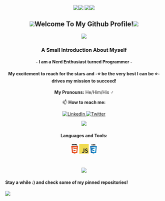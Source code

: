 <p align="center">
  <img src="https://media.giphy.com/media/2xDzcNcRm0BeXPEVDI/giphy.gif" height=130><img src="https://media.giphy.com/media/1244FhGdjBNQ2c/giphy.gif" width="200"/>
<img src="https://media.giphy.com/media/j6ZhcAyUctYrj2ueBi/giphy.gif" height=250><img src="https://media.giphy.com/media/2xDzcNcRm0BeXPEVDI/giphy.gif" height=130>
</p>
<h2 align="center"><img src="https://media.giphy.com/media/H7AmqyARFEc7S1Smtl/giphy.gif" height="20px">Welcome To My Github Profile!<img src="https://media.giphy.com/media/H7AmqyARFEc7S1Smtl/giphy.gif" height="20px"></h2>
<p align="center"><img src="https://media.giphy.com/media/Ylf1j3qA5ZE2ekp3c8/giphy.gif"></p>
<h3 align="center">A Small Introduction About Myself</h3>
<h4 align="center">- I am a Nerd Enthusiast turned Programmer -</h4><h4 align="center"> My excitement to reach for the stars and -⭐ be the very best I can be ⭐- drives my mission to succeed!</h4>
<p align="center">
  <strong>My Pronouns:</strong> He/Him/His ♂️
</p>
<p align= "center">
  📫 <strong>How to reach me:</strong> 
 </p>
<p align="center">
  <a target="_blank" href="https://www.linkedin.com/in/dashlin-sermeil-351088186/">
   <img src="https://extramilemarketing.com/media/1578/linkedin_connect_button.png" width="180px" alt="LinkedIn"/>
  </a>
  <a target="_blank" href="https://twitter.com/DSermeil">
   <img src="https://icon-library.com/images/twtter-icon/twtter-icon-29.jpg" width="180px" alt="Twitter"/>
  </a>
</p>
<p align="center"><img src="https://media.giphy.com/media/Ylf1j3qA5ZE2ekp3c8/giphy.gif"></p>

<h4 align="center"> Languages and Tools:</h4> 
<p align="center">
<img align="center" width="30px" src="https://raw.githubusercontent.com/github/explore/80688e429a7d4ef2fca1e82350fe8e3517d3494d/topics/html/html.png"><img align="center" width="30px" src="https://raw.githubusercontent.com/github/explore/80688e429a7d4ef2fca1e82350fe8e3517d3494d/topics/javascript/javascript.png"><img align="center" width="30px" src="https://raw.githubusercontent.com/github/explore/80688e429a7d4ef2fca1e82350fe8e3517d3494d/topics/css/css.png">
</p>
</br>
  <p align="center"><img src="https://github-readme-stats.vercel.app/api?username=DashlinS&theme=flag-india&show_icons=true"></p>                               
<h4>Stay a while :) and check some of my pinned repositories!</h4>
<img src="https://media.giphy.com/media/W3MyhCrgfBlXDV349M/giphy.gif" height="200px">
</p>


